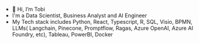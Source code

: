 - 👋 Hi, I’m Tobi
- I'm a Data Scientist, Business Analyst and AI Engineer
- My Tech stack includes Python, React, Typescript, R, SQL, Visio, BPMN, LLMs( Langchain, Pinecone, Promptflow, Ragas, Azure OpenAI, Azure AI Foundry, etc), Tableau, PowerBI, Docker

<!---
Tobidx/Tobidx is a ✨ special ✨ repository because its `README.md` (this file) appears on your GitHub profile.
You can click the Preview link to take a look at your changes.
--->
